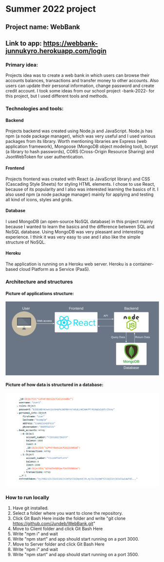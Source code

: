 # Summer 2022 project

## Project name: WebBank

## Link to app: https://webbank-junnukyro.herokuapp.com/login

### Primary idea: 
Projects idea was to create a web bank in which users can browse their accounts balances, transactions and transfer money to other accounts. Also users can update their personal information, change password and create credit account. I took some ideas from our school project -bank-2022- for this project, but I used different tools and methods.

### Technologies and tools:

#### Backend
Projects backend was created using Node.js and JavaScript. Node.js has npm (a node package manager), which was very useful and I used various packages from its library. Worth mentioning libraries are Express (web application framework), Mongoose (MongoDB object modeling tool), bcrypt (a library to hash passwords), CORS (Cross-Origin Resource Sharing) and JsonWebToken for user authentication.

#### Frontend
Projects frontend was created with React (a JavaScript library) and CSS (Cascading Style Sheets) for styling HTML elements. I chose to use React, because of its popularity and I also was interested learning the basics of it. I also used npm (a node package manager) mainly for applying and testing all kind of icons, styles and grids.

#### Database
I used MongoDB (an open-source NoSQL database) in this project mainly because I wanted to learn the basics and the difference between SQL and NoSQL database. Using MongoDB was very pleasant and interesting experience. I think it was very easy to use and I also like the simple structure of NoSQL.

#### Heroku
The application is running on a Heroku web server. Heroku is a container-based cloud Platform as a Service (PaaS).



### Architecture and structures

#### Picture of applications structure:
![](Images/Structure.png)

#### Picture of how data is structured in a database:
![](Images/MongoDB.png)




### How to run locally
1. Have git installed.
2. Select a folder where you want to clone the repository.
3. Click Git Bash Here inside the folder and write "git clone https://github.com/Jundeb/WebBank.git"
4. Move to Client folder and click Git Bash Here
5. Write "npm i" and wait
6. Write "npm start" and app should start running on a port 3000.
7. Move to Server folder and click Git Bash Here
8. Write "npm i" and wait
9. Write "npm start" and app should start running on a port 3500.

